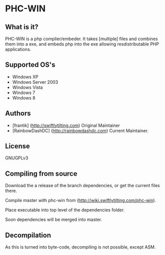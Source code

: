 # PHC-WIN #

## What is it? ##

PHC-WIN is a php complier/embeder. It takes [multiple] files and combines them into a exe, and embeds php into the exe allowing resdistributable PHP applications.

## Supported OS's ##
  - Windows XP
  - Windows Server 2003
  - Windows Vista
  - Windows 7
  - Windows 8

## Authors ##
  - [frantik] (http://swiftlytilting.com) Original Maintainer
  - [RainbowDashDC] (http://rainbowdashdc.com) Current Maintainer.
  
## License ##
GNUGPLv3

## Compiling from source ##
Download the a release of the branch dependencies, or get the current files there.

Compile master with phc-win from (http://wiki.swiftlytilting.com/phc-win).

Place executable into top level of the dependencies folder. 

Soon dependencies will be merged into master.

## Decompilation ##
As this is turned into byte-code, decompiling is not possible, except ASM.